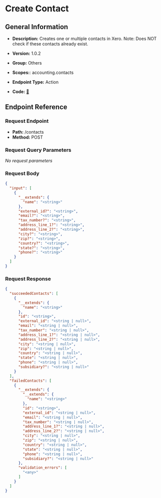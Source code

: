 # Create Contact

## General Information

- **Description:** Creates one or multiple contacts in Xero.
Note: Does NOT check if these contacts already exist.

- **Version:** 1.0.2
- **Group:** Others
- **Scopes:**: accounting.contacts
- **Endpoint Type:** Action
- **Code:** [🔗](https://github.com/NangoHQ/integration-templates/tree/main/integrations/xero/actions/create-contact.ts)

## Endpoint Reference

### Request Endpoint

- **Path:** /contacts
- **Method:** POST

### Request Query Parameters

_No request parameters_

### Request Body

```json
{
  "input": [
    {
      "__extends": {
        "name": "<string>"
      },
      "external_id?": "<string>",
      "email?": "<string>",
      "tax_number?": "<string>",
      "address_line_1?": "<string>",
      "address_line_2?": "<string>",
      "city?": "<string>",
      "zip?": "<string>",
      "country?": "<string>",
      "state?": "<string>",
      "phone?": "<string>"
    }
  ]
}
```

### Request Response

```json
{
  "succeededContacts": [
    {
      "__extends": {
        "name": "<string>"
      },
      "id": "<string>",
      "external_id": "<string | null>",
      "email": "<string | null>",
      "tax_number": "<string | null>",
      "address_line_1?": "<string | null>",
      "address_line_2?": "<string | null>",
      "city": "<string | null>",
      "zip": "<string | null>",
      "country": "<string | null>",
      "state": "<string | null>",
      "phone": "<string | null>",
      "subsidiary?": "<string | null>"
    }
  ],
  "failedContacts": [
    {
      "__extends": {
        "__extends": {
          "name": "<string>"
        },
        "id": "<string>",
        "external_id": "<string | null>",
        "email": "<string | null>",
        "tax_number": "<string | null>",
        "address_line_1?": "<string | null>",
        "address_line_2?": "<string | null>",
        "city": "<string | null>",
        "zip": "<string | null>",
        "country": "<string | null>",
        "state": "<string | null>",
        "phone": "<string | null>",
        "subsidiary?": "<string | null>"
      },
      "validation_errors": [
        "<any>"
      ]
    }
  ]
}
```
